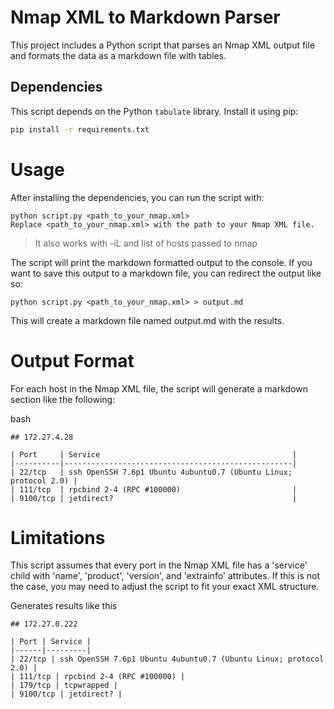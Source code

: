 # Nmap XML to Markdown Parser

This project includes a Python script that parses an Nmap XML output file and formats the data as a markdown file with tables.

## Dependencies

This script depends on the Python `tabulate` library. Install it using pip:

```bash
pip install -r requirements.txt
```

# Usage

After installing the dependencies, you can run the script with:
```
python script.py <path_to_your_nmap.xml>
Replace <path_to_your_nmap.xml> with the path to your Nmap XML file.
```
> It also works with -iL and list of hosts passed to nmap 

The script will print the markdown formatted output to the console. If you want to save this output to a markdown file, you can redirect the output like so:

```
python script.py <path_to_your_nmap.xml> > output.md
```

This will create a markdown file named output.md with the results.

# Output Format

For each host in the Nmap XML file, the script will generate a markdown section like the following:

bash

```
## 172.27.4.28

| Port     | Service                                           |
|----------|---------------------------------------------------|
| 22/tcp   | ssh OpenSSH 7.6p1 Ubuntu 4ubuntu0.7 (Ubuntu Linux; protocol 2.0) |
| 111/tcp  | rpcbind 2-4 (RPC #100000)                         |
| 9100/tcp | jetdirect?                                        |
```

# Limitations

This script assumes that every port in the Nmap XML file has a 'service' child with 'name', 'product', 'version', and 'extrainfo' attributes. If this is not the case, you may need to adjust the script to fit your exact XML structure.




Generates results like this 

```
## 172.27.0.222

| Port | Service |
|------|---------|
| 22/tcp | ssh OpenSSH 7.6p1 Ubuntu 4ubuntu0.7 (Ubuntu Linux; protocol 2.0) |
| 111/tcp | rpcbind 2-4 (RPC #100000) |
| 179/tcp | tcpwrapped |
| 9100/tcp | jetdirect? |
```
